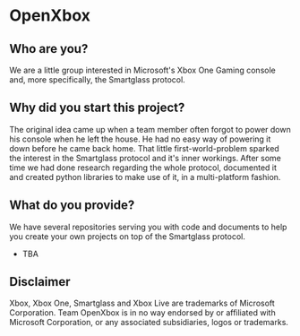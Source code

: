 # OpenXbox

## Who are you?
We are a little group interested in Microsoft's Xbox One Gaming console and, more specifically, the Smartglass protocol.

## Why did you start this project?
The original idea came up when a team member often forgot to power down his console when he left the house. He had no easy way of powering it down before he came back home. That little first-world-problem sparked the interest in the Smartglass protocol and it's inner workings.
After some time we had done research regarding the whole protocol, documented it and created python libraries to make use of it, in a multi-platform fashion.

## What do you provide?
We have several repositories serving you with code and documents to help you create your own projects on top of the Smartglass protocol.

* TBA

## Disclaimer
Xbox, Xbox One, Smartglass and Xbox Live are trademarks of Microsoft Corporation. Team OpenXbox is in no way endorsed by or affiliated with Microsoft Corporation, or any associated subsidiaries, logos or trademarks. 
